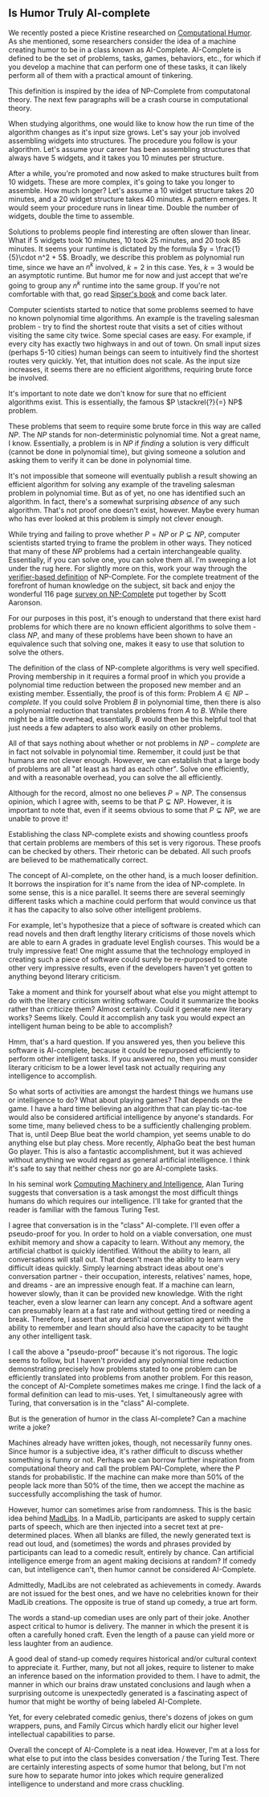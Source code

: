 ## Is Humor Truly AI-complete

We recently posted a piece Kristine researched on [Computational Humor](https://dataskeptic.com/blog/news/2017/computational-humor).  As she mentioned, some researchers consider the idea of a machine creating humor to be in a class known as AI-Complete.  AI-Complete is defined to be the set of problems, tasks, games, behaviors, etc., for which if you develop a machine that can perform one of these tasks, it can likely perform all of them with a practical amount of tinkering.

This definition is inspired by the idea of NP-Complete from computatonal theory.  The next few paragraphs will be a crash course in computational theory.

When studying algorithms, one would like to know how the run time of the algorithm changes as it's input size grows.  Let's say your job involved assembling widgets into structures.  The procedure you follow is your algorithm.  Let's assume your career has been assembling structures that always have 5 widgets, and it takes you 10 minutes per structure.

After a while, you're promoted and now asked to make structures built from 10 widgets.  These are more complex, it's going to take you longer to assemble.  How much longer?  Let's assume a 10 widget structure takes 20 minutes, and a 20 widget structure takes 40 minutes.  A pattern emerges.  It would seem your procedure runs in linear time.  Double the number of widgets, double the time to assemble.

Solutions to problems people find interesting are often slower than linear.  What if 5 widgets took 10 minutes, 10 took 25 minutes, and 20 took 85 minutes.  It seems your runtime is dictated by the formula $y = \frac{1}{5}\cdot n^2 + 5$.  Broadly, we describe this problem as polynomial run time, since we have an $n^k$ involved, $k=2$ in this case.  Yes, $k=3$ would be an asymptotic runtime.  But humor me for now and just accept that we're going to group any $n^k$ runtime into the same group.  If you're not comfortable with that, go read [Sipser's book](https://www.amazon.com/Introduction-Theory-Computation-Michael-Sipser/dp/113318779X) and come back later.

Computer scientists started to notice that some problems seemed to have no known polynomial time algorithms.  An example is the traveling salesman problem - try to find the shortest route that visits a set of cities without visiting the same city twice.  Some special cases are easy.  For example, if every city has exactly two highways in and out of town.  On small input sizes (perhaps 5-10 cities) human beings can seem to intuitively find the shortest routes very quickly.  Yet, that intuition does not scale.  As the input size increases, it seems there are no efficient algorithms, requiring brute force be involved.

It's important to note date we don't know for sure that no efficient algorithms exist.  This is essentially, the famous $P \stackrel{?}{=} NP$ problem.  

These problems that seem to require some brute force in this way are called $NP$.  The $NP$ stands for non-deterministic polynomial time.  Not a great name, I know.  Essentially, a problem is in $NP$ if *finding* a solution is very difficult (cannot be done in polynomial time), but giving someone a solution and asking them to verify it can be done in polynomial time.

It's not impossible that someone will eventually publish a result showing an efficient algorithm for solving any example of the traveling salesman problem in polynomial time.  But as of yet, no one has identified such an algorithm.  In fact, there's a somewhat surprising *absence* of any such algorithm.  That's not proof one doesn't exist, however.  Maybe every human who has ever looked at this problem is simply not clever enough.

While trying and failing to prove whether $P=NP$ or $P \subsetneq NP$, computer scientists started trying to frame the problem in other ways.  They noticed that many of these $NP$ problems had a certain interchangeable quality.  Essentially, if you can solve one, you can solve them all.  I'm sweeping a lot under the rug here.  For slightly more on this, work your way through the [verifier-based definition](https://en.wikipedia.org/wiki/NP_(complexity)) of NP-Complete.  For the complete treatment of the forefront of human knowledge on the subject, sit back and enjoy the wonderful 116 page [survey on NP-Complete](http://www.scottaaronson.com/blog/?p=3095) put together by Scott Aaronson.

For our purposes in this post, it's enough to understand that there exist hard problems for which there are no known efficient algorithms to solve them - class $NP$, and many of these problems have been shown to have an equivalence such that solving one, makes it easy to use that solution to solve the others.

The definition of the class of NP-complete algorithms is very well specified.  Proving membership in it requires a formal proof in which you provide a polynomial time reduction between the proposed new member and an existing member.  Essentially, the proof is of this form: Problem $A \in NP-complete$.  If you could solve Problem $B$ in polynomial time, then there is also a polynomial reduction that translates problems from $A$ to $B$.  While there might be a little overhead, essentially, $B$ would then be this helpful tool that just needs a few adapters to also work easily on other problems.

All of that says nothing about whether or not problems in $NP-complete$ are in fact not solvable in polynomial time.  Remember, it could just be that humans are not clever enough.  However, we can establish that a large body of problems are all "at least as hard as each other".  Solve one efficiently, and with a reasonable overhead, you can solve the all efficiently.

Although for the record, almost no one believes $P=NP$.  The consensus opinion, which I agree with, seems to be that $P \subsetneq NP$.  However, it is important to note that, even if it seems obvious to some that $P \subsetneq NP$, we are unable to prove it!

Establishing the class NP-complete exists and showing countless proofs that certain problems are members of this set is very rigorous.  These proofs can be checked by others.  Their rhetoric can be debated.  All such proofs are believed to be mathematically correct.

The concept of AI-complete, on the other hand, is a much looser definition.  It borrows the inspiration for it's name from the idea of NP-complete.  In some sense, this is a nice parallel.  It seems there are several seemingly different tasks which a machine could perform that would convince us that it has the capacity to also solve other intelligent problems.

For example, let's hypothesize that a piece of software is created which can read novels and then draft lengthy literary criticisms of those novels which are able to earn A grades in graduate level English courses.  This would be a truly impressive feat!  One might assume that the technology employed in creating such a piece of software could surely be re-purposed to create other very impressive results, even if the developers haven't yet gotten to anything beyond literary criticism.

Take a moment and think for yourself about what else you might attempt to do with the literary criticism writing software.  Could it summarize the books rather than criticize them?  Almost certainly.  Could it generate new literary works?  Seems likely.  Could it accomplish any task you would expect an intelligent human being to be able to accomplish?

Hmm, that's a hard question. If you answered yes, then you believe this software is AI-complete, because it could be repurposed efficiently to perform other intelligent tasks.  If you answered no, then you must consider literary criticism to be a lower level task not actually requiring any intelligence to accomplish.

So what sorts of activities are amongst the hardest things we humans use or intelligence to do?  What about playing games?  That depends on the game.  I have a hard time believing an algorithm that can play tic-tac-toe would also be considered artificial intelligence by anyone's standards.  For some time, many believed chess to be a sufficiently challenging problem.  That is, until Deep Blue beat the world champion, yet seems unable to do anything else but play chess.  More recently, AlphaGo beat the best human Go player.  This is also a fantastic accomplishment, but it was achieved without anything we would regard as general artificial intelligence.  I think it's safe to say that neither chess nor go are AI-complete tasks.

In his seminal work [Computing Machinery and Intelligence](https://www.csee.umbc.edu/courses/471/papers/turing.pdf), Alan Turing suggests that conversation is a task amongst the most difficult things humans do which requires our intelligence.  I'll take for granted that the reader is familiar with the famous Turing Test.

I agree that conversation is in the "class" AI-complete.  I'll even offer a pseudo-proof for you.  In order to hold on a viable conversation, one must exhibit memory and show a capacity to learn.  Without any memory, the artificial chatbot is quickly identified.  Without the ability to learn, all conversations will stall out.  That doesn't mean the ability to learn very difficult ideas quickly.  Simply learning abstract ideas about one's conversation partner - their occupation, interests, relatives' names, hope, and dreams - are an impressive enough feat.  If a machine can learn, however slowly, than it can be provided new knowledge.  With the right teacher, even a slow learner can learn any concept.  And a software agent can presumably learn at a fast rate and without getting tired or needing a break.  Therefore, I assert that any artificial conversation agent with the ability to remember and learn should also have the capacity to be taught any other intelligent task.

I call the above a "pseudo-proof" because it's not rigorous.  The logic seems to follow, but I haven't provided any polynomial time reduction demonstrating precisely how problems stated to one problem can be efficiently translated into problems from another problem.  For this reason, the concept of AI-Complete sometimes makes me cringe.  I find the lack of a formal definition can lead to mis-uses.  Yet, I simultaneously agree with Turing, that conversation is in the "class" AI-complete.

But is the generation of humor in the class AI-complete?  Can a machine write a joke?

Machines already have written jokes, though, not necessarily funny ones.  Since humor is a subjective idea, it's rather difficult to discuss whether something is funny or not.  Perhaps we can borrow further inspiration from computational theory and call the problem PAI-Complete, where the P stands for probabilistic.  If the machine can make more than 50% of the people lack more than 50% of the time, then we accept the machine as successfully accomplishing the task of humor.

However, humor can sometimes arise from randomness.  This is the basic idea behind [MadLibs](http://www.madlibs.com/).  In a MadLib, participants are asked to supply certain parts of speech, which are then injected into a secret text at pre-determined places.  When all blanks are filled, the newly generated text is read out loud, and (sometimes) the words and phrases provided by participants can lead to a comedic result, entirely by chance.  Can artificial intelligence emerge from an agent making decisions at random?  If comedy can, but intelligence can't, then humor cannot be considered AI-Complete.

Admittedly, MadLibs are not celebrated as achievements in comedy.  Awards are not issued for the best ones, and we have no celebrities known for their MadLib creations.  The opposite is true of stand up comedy, a true art form.

The words a stand-up comedian uses are only part of their joke.  Another aspect critical to humor is delivery.  The manner in which the present it is often a carefully honed craft.  Even the length of a pause can yield more or less laughter from an audience.

A good deal of stand-up comedy requires historical and/or cultural context to appreciate it.  Further, many, but not all jokes, require to listener to make an inference based on the information provided to them.  I have to admit, the manner in which our brains draw unstated conclusions and laugh when a surprising outcome is unexpectedly generated is a fascinating aspect of humor that might be worthy of being labeled AI-Complete.

Yet, for every celebrated comedic genius, there's dozens of jokes on gum wrappers, puns, and Family Circus which hardly elicit our higher level intellectual capabilities to parse.

Overall the concept of AI-Complete is a neat idea.  However, I'm at a loss for what else to put into the class besides conversation / the Turing Test.  There are certainly interesting aspects of some humor that belong, but I'm not sure how to separate humor into jokes which require generalized intelligence to understand and more crass chuckling.
